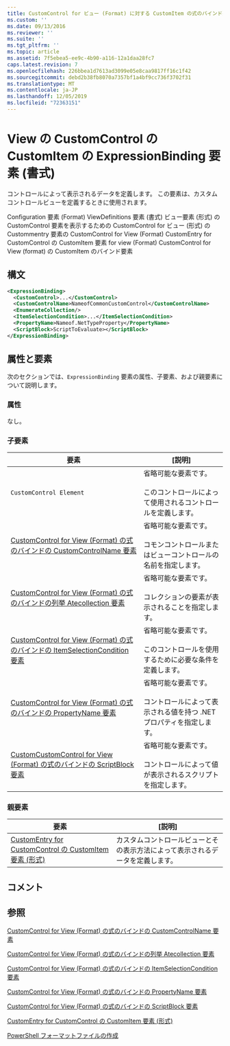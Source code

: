 ```yaml
---
title: CustomControl for ビュー (Format) に対する CustomItem の式のバインド要素 |Microsoft Docs
ms.custom: ''
ms.date: 09/13/2016
ms.reviewer: ''
ms.suite: ''
ms.tgt_pltfrm: ''
ms.topic: article
ms.assetid: 7f5ebea5-ee9c-4b90-a116-12a1daa28fc7
caps.latest.revision: 7
ms.openlocfilehash: 226bbea1d7613ad3099e05e8caa9817ff16c1f42
ms.sourcegitcommit: debd2b38fb8070a7357bf1a4bf9cc736f3702f31
ms.translationtype: MT
ms.contentlocale: ja-JP
ms.lasthandoff: 12/05/2019
ms.locfileid: "72363151"
---
```

# <a name="expressionbinding-element-for-customitem-for-customcontrol-for-view-format"></a>View の CustomControl の CustomItem の ExpressionBinding 要素 (書式)

コントロールによって表示されるデータを定義します。 この要素は、カスタムコントロールビューを定義するときに使用されます。

Configuration 要素 (Format) ViewDefinitions 要素 (書式) ビュー要素 (形式) の CustomControl 要素を表示するための CustomControl for ビュー (形式) の Custommentry 要素の CustomControl for View (Format) CustomEntry for CustomControl の CustomItem 要素 for view (Format) CustomControl for View (format) の CustomItem のバインド要素

## <a name="syntax"></a>構文

```xml
<ExpressionBinding>
  <CustomControl>...</CustomControl>
  <CustomControlName>NameofCommonCustomControl</CustomControlName>
  <EnumerateCollection/>
  <ItemSelectionCondition>...</ItemSelectionCondition>
  <PropertyName>Nameof.NetTypeProperty</PropertyName>
  <ScriptBlock>ScriptToEvaluate></ScriptBlock>
</ExpressionBinding>
```

## <a name="attributes-and-elements"></a>属性と要素

次のセクションでは、`ExpressionBinding` 要素の属性、子要素、および親要素について説明します。

### <a name="attributes"></a>属性

なし。

### <a name="child-elements"></a>子要素

|要素|[説明]|
|-------------|-----------------|
|`CustomControl Element`|省略可能な要素です。<br /><br /> このコントロールによって使用されるコントロールを定義します。|
|[CustomControl for View (Format) の式のバインドの CustomControlName 要素](./customcontrolname-element-for-expressionbinding-for-customcontrol-for-view-format.md)|省略可能な要素です。<br /><br /> コモンコントロールまたはビューコントロールの名前を指定します。|
|[CustomControl for View (Format) の式のバインドの列挙 Atecollection 要素](./enumeratecollection-element-for-expressionbinding-for-customcontrol-for-view-format.md)|省略可能な要素です。<br /><br /> コレクションの要素が表示されることを指定します。|
|[CustomControl for View (Format) の式のバインドの ItemSelectionCondition 要素](./itemselectioncondition-element-for-expressionbinding-for-customcontrol-format.md)|省略可能な要素です。<br /><br /> このコントロールを使用するために必要な条件を定義します。|
|[CustomControl for View (Format) の式のバインドの PropertyName 要素](./propertyname-element-for-expressionbinding-for-customcontrol-for-view-format.md)|省略可能な要素です。<br /><br /> コントロールによって表示される値を持つ .NET プロパティを指定します。|
|[CustomCustomControl for View (Format) の式のバインドの ScriptBlock 要素](./scriptblock-element-for-expressionbinding-for-customcontrol-for-view-format.md)|省略可能な要素です。<br /><br /> コントロールによって値が表示されるスクリプトを指定します。|

### <a name="parent-elements"></a>親要素

|要素|[説明]|
|-------------|-----------------|
|[CustomEntry for CustomControl の CustomItem 要素 (形式)](./customitem-element-for-customentry-for-customcontrol-for-view-format.md)|カスタムコントロールビューとその表示方法によって表示されるデータを定義します。|

## <a name="remarks"></a>コメント

## <a name="see-also"></a>参照

[CustomControl for View (Format) の式のバインドの CustomControlName 要素](./customcontrolname-element-for-expressionbinding-for-customcontrol-for-view-format.md)

[CustomControl for View (Format) の式のバインドの列挙 Atecollection 要素](./enumeratecollection-element-for-expressionbinding-for-customcontrol-for-view-format.md)

[CustomControl for View (Format) の式のバインドの ItemSelectionCondition 要素](./itemselectioncondition-element-for-expressionbinding-for-customcontrol-format.md)

[CustomControl for View (Format) の式のバインドの PropertyName 要素](./propertyname-element-for-expressionbinding-for-customcontrol-for-view-format.md)

[CustomControl for View (Format) の式のバインドの ScriptBlock 要素](./scriptblock-element-for-expressionbinding-for-customcontrol-for-view-format.md)

[CustomEntry for CustomControl の CustomItem 要素 (形式)](./customitem-element-for-customentry-for-customcontrol-for-view-format.md)

[PowerShell フォーマットファイルの作成](./writing-a-powershell-formatting-file.md)

